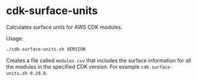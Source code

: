 # cdk-surface-units

Calculates surface units for AWS CDK modules.

Usage:

```bash
./cdk-surface-units.sh VERSION
```

Creates a file called `modules.csv` that includes the surface information for
all the modules in the specified CDK version. For example `cdk-surface-units.sh
0.29.0`.


